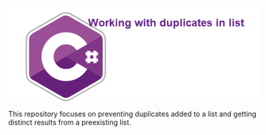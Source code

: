 ![qqq](assets/csharp_logo_1.png)

This repository focuses on preventing duplicates added to a list and getting distinct results from a preexisting list.